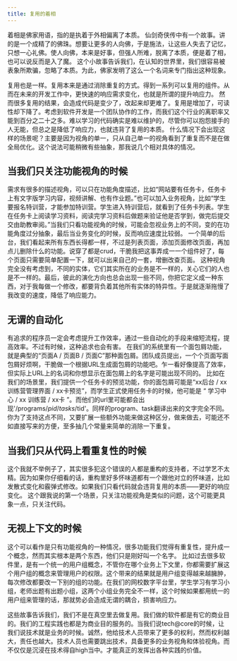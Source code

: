 ```yaml
---
title: 复用的着相
---
```


着相是佛家用语，指的是执着于外相偏离了本质。
仙剑奇侠传中有一个故事。讲的是一个成精了的佛珠。想要让更多的人向佛，于是施法，让这些人失去了记忆，只想一心礼佛。使人向佛，本来是好事，但强人所难，脱离了本质，便是着了相，也可以说反而是入了魔。
这个小故事告诉我们，在认知的世界里，我们很容易被表象所欺骗，忽略了本质。为此，佛家发明了这么一个名词来专门指出这种现象。

复用也是一样。复用本来是通过消除重复的方式。得到一系列可以复用的组件。从而在未来的开发工作中，更快速的响应需求变化，也就是所谓的提升响应力。
然而很多复用的结果，会造成代码是变少了，改起来却更难了。复用是增加了，可读性却下降了。考虑到软件开发是一个团队协作的工作，而我们这个行业的离职率又能到百分之二十之多。难以学习的代码确实是难以维护的，尽管你可以抱怨接手的人无能，但总之是降低了响应力，也就违背了复用的本质。
什么情况下会出现这样的场景呢？主要是因为视角的单一，只从自己单一的视角看到了重复而不是在做全局优化。这个说法可能稍微有些抽象，那我说几个相对具体的情况。

## 当我们只关注功能视角的时候

需求有很多的描述视角，可以只在功能角度描述，比如“网站要有任务卡，任务卡上有文字版学习内容，视频讲解、也有作业题。”也可以加入业务视角，比如“学生要报名特训营，才能参加特训营。学生进入特训营后，就看到了任务卡列表。学生在任务卡上阅读学习资料，阅读完学习资料后做题来验证他是否学到，做完后提交交由助教审阅。”当我们只看功能视角的时候，可能会忽视业务上的不同，变的在功能角度过分抽象，最后当业务变化的时候，反而响应速度比较弱。
一个简单的后台，我们看起来所有东西长得都一样，不过是列表页面，添加页面修改页面，再加点儿删除什么的功能。说穿了都是crud，干脆我把这事弄成一一个组件好了，每个页面只需要简单配置一下，就可以出来自己的一套，增删改查页面。
这种视角完全没有考虑到，不同的实体，它们其实所在的业务是不一样的，关心它们的人也是不一样的。最后，彼此的演化方向也总会出现一些不同，你把它定义成一种东西，对于我每做一个修改，都要背负着其他所有实体的特异性。于是就逐渐拖慢了我改变的速度，降低了响应能力。

## 无谓的自动化

有追求的程序员一定会考虑提升工作效率，通过一些自动化的手段来缩短流程，提高效率。不过有时候，这种追求也会有害。
在我们的系统里有一个面包屑功能，就是典型的“页面A / 页面B / 页面C”那种面包屑。团队成员提出，一个个页面写面包屑好烦啊，干脆做一个根据URL生成面包屑的功能吧。乍一看好像提高了效率，但实际上URL上的名词和你想显示在面包屑上的名字是可能出现不同的。
比如在我们的场景里，我们提供一个任务卡的预览功能，你的面包屑可能是“xx后台 / xx 训练营管理界面 / xx卡预览”，而学生正式使用任务卡的时候，他可能是 “ 学习中心 / xx 训练营 / xx卡 ”。而他们的url里可能都会出现'/programs/$pid/tasks/$tid'。同样的program、task翻译出来的文字完全不同。你为了支持这点不同，又要扩展一些额外功能来做这种区分，做来做去，可能还不如直接写来的方便，至多抽几个常量来简单的消除一下重复。

## 当我们只从代码上看重复性的时候

这个我就不举例子了，其实很多犯这个错误的人都是重构的支持者，不过学艺不太精。因为如果你仔细看的话，重构里好多怀味道都有一个跟他对立的怀味道，比如发散式变化和霰弹式修改。如果我们只看代码就会违背复用的本质——更好的响应变化。
这个跟我说的第一个场景，只关注功能视角是类似的问题，这个可能更具象一点，只关注代码。


## 无视上下文的时候

这个可以看作是只有功能视角的一种情况，很多功能我们觉得有重复性，提升成一个概念，然而其实根本是两个东西，他们只是刚好叫一个名字。
比如过去很多软件里，是有一个统一的用户组概念，不管你在哪个业务上下文里，你都需要扩展这个用户组的概念来管理用户的权限。这个带来的结果就是用户组变得越来越臃肿，每次修改都要改一下别的组的功能。在我们的网校数字平台里，学生学习有学习小组，老师出题有出题小组，这两个小组业务完全不一样，这个时候如果都用统一的用户组来管理的话，那就势必会造成无谓的耦合，损害响应力。

这些故事告诉我们，我们不是在真空里去做复用。我们做的软件都是有它的商业目的。我们的工程实践也都是为商业目的服务的。当我们说tech@core的时候，让我们说技术就是业务的时候。诚然，他给技术人员带来了更多的权利，然而权利越大，责任也越大。技术人员也需要跳出技术，具备更多的业务视角和体验视角。而不仅仅是沉浸在技术得自high当中。才能真正的发挥出各种实践的价值。
